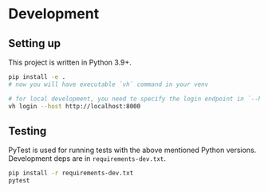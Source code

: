 # Development

## Setting up

This project is written in Python 3.9+.

```bash
pip install -e .
# now you will have executable `vh` command in your venv

# for local development, you need to specify the login endpoint in `--host` / `-h`, i.e.
vh login --host http://localhost:8000
```

## Testing

PyTest is used for running tests with the above mentioned Python versions. Development deps are in `requirements-dev.txt`.

```bash
pip install -r requirements-dev.txt
pytest
```
